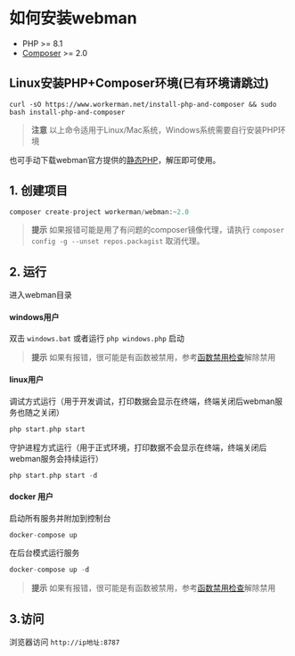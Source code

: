 # 如何安装webman

* PHP >= 8.1
* [Composer](https://getcomposer.org/) >= 2.0


## Linux安装PHP+Composer环境(已有环境请跳过)
```
curl -sO https://www.workerman.net/install-php-and-composer && sudo bash install-php-and-composer
```
> **注意**
> 以上命令适用于Linux/Mac系统，Windows系统需要自行安装PHP环境

也可手动下载webman官方提供的[静态PHP](https://www.workerman.net/download)，解压即可使用。

## 1. 创建项目

```php
composer create-project workerman/webman:~2.0
```

> **提示**
> 如果报错可能是用了有问题的composer镜像代理，请执行 `composer config -g --unset repos.packagist` 取消代理。

## 2. 运行

进入webman目录   

#### windows用户
双击 `windows.bat` 或者运行 `php windows.php` 启动

> **提示**
> 如果有报错，很可能是有函数被禁用，参考[函数禁用检查](others/disable-function-check.md)解除禁用

#### linux用户
调试方式运行（用于开发调试，打印数据会显示在终端，终端关闭后webman服务也随之关闭）
 
```php
php start.php start
```

守护进程方式运行（用于正式环境，打印数据不会显示在终端，终端关闭后webman服务会持续运行）

```php
php start.php start -d
```

#### docker 用户

启动所有服务并附加到控制台
```php
docker-compose up
```

在后台模式运行服务
```php
docker-compose up -d
```

> **提示**
> 如果有报错，很可能是有函数被禁用，参考[函数禁用检查](others/disable-function-check.md)解除禁用

## 3.访问

浏览器访问 `http://ip地址:8787`






